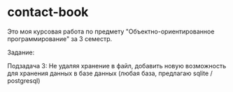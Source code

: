 # contact-book
Это моя курсовая работа по предмету "Объектно-ориентированное программирование" за 3 семестр.

Задание:

Подзадача 3: Не удаляя хранение в файл, добавить новую возможность для хранения данных в базе данных (любая база, предлагаю sqlite / postgresql)
